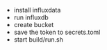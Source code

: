 - install influxdata
- run influxdb
- create bucket
- save the token to secrets.toml
- start build/run.sh